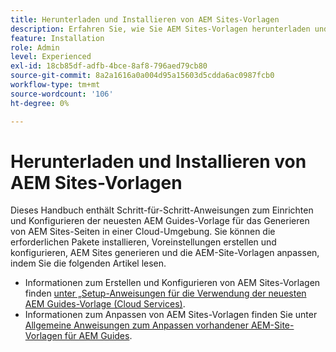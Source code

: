 ```yaml
---
title: Herunterladen und Installieren von AEM Sites-Vorlagen
description: Erfahren Sie, wie Sie AEM Sites-Vorlagen herunterladen und installieren
feature: Installation
role: Admin
level: Experienced
exl-id: 18cb85df-adfb-4bce-8af8-796aed79cb80
source-git-commit: 8a2a1616a0a004d95a15603d5cdda6ac0987fcb0
workflow-type: tm+mt
source-wordcount: '106'
ht-degree: 0%

---
```


# Herunterladen und Installieren von AEM Sites-Vorlagen

Dieses Handbuch enthält Schritt-für-Schritt-Anweisungen zum Einrichten und Konfigurieren der neuesten AEM Guides-Vorlage für das Generieren von AEM Sites-Seiten in einer Cloud-Umgebung. Sie können die erforderlichen Pakete installieren, Voreinstellungen erstellen und konfigurieren, AEM Sites generieren und die AEM-Site-Vorlagen anpassen, indem Sie die folgenden Artikel lesen.

- Informationen zum Erstellen und Konfigurieren von AEM Sites-Vorlagen finden [ unter „Setup-Anweisungen für die Verwendung der neuesten AEM Guides-Vorlage (Cloud Services)](../knowledge-base/kb-articles/publishing/download-install-aem-sites-templates-cs-kb.md).
- Informationen zum Anpassen von AEM Sites-Vorlagen finden Sie unter [Allgemeine Anweisungen zum Anpassen vorhandener AEM-Site-Vorlagen für AEM Guides](../knowledge-base/kb-articles/publishing/customize-exsisting-site-template-kb.md).
